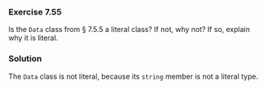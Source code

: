 ### Exercise 7.55

Is the `Data` class from &sect; 7.5.5 a literal class? If not, why not? If so,
explain why it is literal.

### Solution

The `Data` class is not literal, because its `string` member is not a literal
type.
